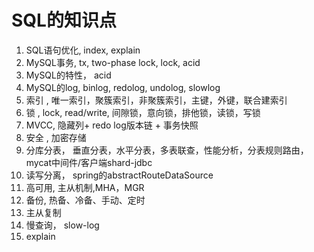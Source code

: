 # SQL的知识点

1. SQL语句优化, index, explain
2. MySQL事务, tx, two-phase lock, lock, acid
3. MySQL的特性， acid
4. MySQL的log,  binlog, redolog, undolog, slowlog
5. 索引 , 唯一索引，聚簇索引，非聚簇索引，主键，外键，联合建索引
6. 锁  ,  lock, read/write, 间隙锁，意向锁，排他锁，读锁，写锁
7. MVCC,  隐藏列+ redo log版本链 + 事务快照
8. 安全 ,  加密存储
9. 分库分表， 垂直分表，水平分表，多表联查，性能分析，分表规则路由， mycat中间件/客户端shard-jdbc
10. 读写分离， spring的abstractRouteDataSource
11. 高可用, 主从机制,MHA，MGR
12. 备份, 热备、冷备、手动、定时
13. 主从复制
14. 慢查询，  slow-log
15. explain
